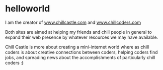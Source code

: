 # helloworld

I am the creator of www.chillcastle.com and www.chillcoders.com

Both sites are aimed at helping my friends and chill people in general to expand their web presence by whatever resources we may have available.

Chill Castle is more about creating a mini-internet world where as chill coders is about creative connections between coders, helping coders find jobs, and spreading news about the accomplishments of particularly chill coders :)
